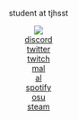 <div align="center">

student at tjhsst

<!-- [![github stats](https://github-readme-stats.vercel.app/api?username=asiankoala&theme=prussian&show_icons=true&count_private=true&hide=contribs)](https://github.com/anuraghazra/github-readme-stats)  
 -->

  
  ![](https://cdn.discordapp.com/attachments/843664698264387614/851791942445695006/1623126730372.gif)  
  [discord](https://discordapp.com/users/343436575046369292)  
  [twitter](https://twitter.com/asiank0ala)  
  [twitch](https://twitch.tv/koawa)  
  [mal](https://myanimelist.net/profile/asiank0ala)  
  [al](https://anilist.co/user/asiank0ala/)  
  [spotify](https://open.spotify.com/user/37ictkf83g642m1p5o9o89xb6?si=WNPQSRKWQB6Amd9chNhjxQ)  
  [osu](https://osu.ppy.sh/users/11534384)  
  [steam](https://steamcommunity.com/id/asiank0ala)  
</div>
